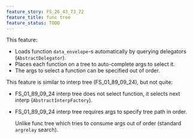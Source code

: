 ```yaml
---
feature_story: FS_26_43_73_72
feature_title: func tree
feature_status: TODO
---
```


This feature:
*   Loads function `data_envelope`-s automatically by querying delegators (`AbstractDelegator`).
*   Places each function on a tree to auto-complete args to select it.
*   The args to select a function can be specified out of order.

This feature is similar to interp tree (FS_01_89_09_24), but not quite:

*   FS_01_89_09_24 interp tree does not select function, it selects next interp (`AbstractInterpFactory`).

*   FS_01_89_09_24 interp tree requires args to specify tree path in order.
    
    Unlike func tree which tries to consume args out of order (standard `argrelay` search).


